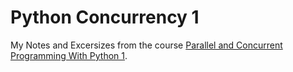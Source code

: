 # Python Concurrency 1

My Notes and Excersizes from the course [Parallel and Concurrent Programming With Python 1](https://www.linkedin.com/learning/parallel-and-concurrent-programming-with-python-1/).